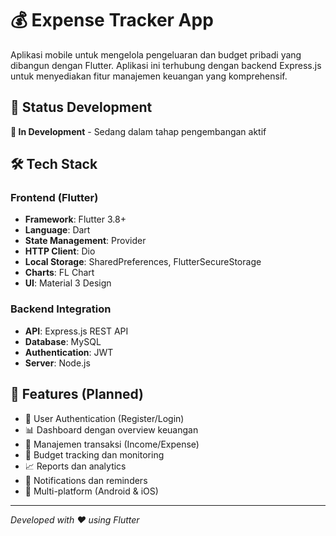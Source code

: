 # 💰 Expense Tracker App

Aplikasi mobile untuk mengelola pengeluaran dan budget pribadi yang dibangun dengan Flutter. Aplikasi ini terhubung dengan backend Express.js untuk menyediakan fitur manajemen keuangan yang komprehensif.

## 🚀 Status Development

**🔧 In Development** - Sedang dalam tahap pengembangan aktif

## 🛠️ Tech Stack

### Frontend (Flutter)
- **Framework**: Flutter 3.8+
- **Language**: Dart
- **State Management**: Provider
- **HTTP Client**: Dio
- **Local Storage**: SharedPreferences, FlutterSecureStorage
- **Charts**: FL Chart
- **UI**: Material 3 Design

### Backend Integration
- **API**: Express.js REST API
- **Database**: MySQL
- **Authentication**: JWT
- **Server**: Node.js

## 📱 Features (Planned)

- 🔐 User Authentication (Register/Login)
- 📊 Dashboard dengan overview keuangan
- 💸 Manajemen transaksi (Income/Expense)
- 🎯 Budget tracking dan monitoring
- 📈 Reports dan analytics
- 🔔 Notifications dan reminders
- 📱 Multi-platform (Android & iOS)

---

*Developed with ❤️ using Flutter*
